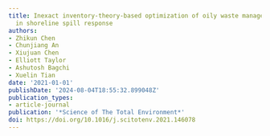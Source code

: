 ```yaml
---
title: Inexact inventory-theory-based optimization of oily waste management system
  in shoreline spill response
authors:
- Zhikun Chen
- Chunjiang An
- Xiujuan Chen
- Elliott Taylor
- Ashutosh Bagchi
- Xuelin Tian
date: '2021-01-01'
publishDate: '2024-08-04T18:55:32.899048Z'
publication_types:
- article-journal
publication: '*Science of The Total Environment*'
doi: https://doi.org/10.1016/j.scitotenv.2021.146078
---
```

